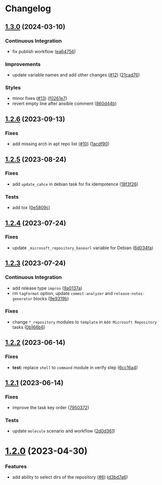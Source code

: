 # Changelog

## [1.3.0](https://github.com/antmelekhin/ansible-role-microsoft-repository/compare/v1.2.6...v1.3.0) (2024-03-10)


### Continuous Integration

* fix publish workflow ([ea64756](https://github.com/antmelekhin/ansible-role-microsoft-repository/commit/ea64756c19d98cc82f3470ac7d5b501f6609cf87))


### Improvements

* update variable names and add other changes ([#12](https://github.com/antmelekhin/ansible-role-microsoft-repository/issues/12)) ([21cad76](https://github.com/antmelekhin/ansible-role-microsoft-repository/commit/21cad7680b4dab1417df6beed10a6ccb3ca0a8c4))


### Styles

* minor fixes ([#13](https://github.com/antmelekhin/ansible-role-microsoft-repository/issues/13)) ([f0261e7](https://github.com/antmelekhin/ansible-role-microsoft-repository/commit/f0261e7d50e3b97ff862825e38fbec485cb8472c))
* revert empty line after ansible comment ([860d44b](https://github.com/antmelekhin/ansible-role-microsoft-repository/commit/860d44b4fd72d36e74df11694798f56c249ae3a6))

## [1.2.6](https://github.com/antmelekhin/ansible-role-microsoft-repository/compare/v1.2.5...v1.2.6) (2023-09-13)


### Fixes

* add missing arch in apt repo list ([#10](https://github.com/antmelekhin/ansible-role-microsoft-repository/issues/10)) ([1acdf90](https://github.com/antmelekhin/ansible-role-microsoft-repository/commit/1acdf903a7f56d102643336f77857997c7b739e0))

## [1.2.5](https://github.com/antmelekhin/ansible-role-microsoft-repository/compare/v1.2.4...v1.2.5) (2023-08-24)

### Fixes

* add `update_cahce` in debian task for fix idempotence ([18f3f26](https://github.com/antmelekhin/ansible-role-microsoft-repository/commit/18f3f26829469f8bf1d4e9ff4c779f426f53ee62))

### Tests

* add tox ([0e5809c](https://github.com/antmelekhin/ansible-role-microsoft-repository/commit/0e5809c7d70aabadbd35518d041ada2b79d9bbce))

## [1.2.4](https://github.com/antmelekhin/ansible-role-microsoft-repository/compare/v1.2.3...v1.2.4) (2023-07-24)

### Fixes

* update `_microsoft_repository_baseurl` variable for Debian ([6d034fa](https://github.com/antmelekhin/ansible-role-microsoft-repository/commit/6d034faec7914eacb11e8ec176657f1bb03e13aa))

## [1.2.3](https://github.com/antmelekhin/ansible-role-microsoft-repository/compare/v1.2.2...v1.2.3) (2023-07-24)

### Continuous Integration

* add release type `improv` ([9a0137a](https://github.com/antmelekhin/ansible-role-microsoft-repository/commit/9a0137a55fe71081d2d87c518a3e59c7669aa59c))
* rm `tagFormat` option, update `commit-analyzer` and `release-notes-generator` blocks ([9e9319b](https://github.com/antmelekhin/ansible-role-microsoft-repository/commit/9e9319bc96486ccb6ce3d4e7d54205adafd45a01))

### Fixes

* change `*_repository` modules to `template` in `Add Microsoft Repository` tasks ([0b166b6](https://github.com/antmelekhin/ansible-role-microsoft-repository/commit/0b166b6a782e09aa3686985398cb34ea45fee047))

## [1.2.2](https://github.com/antmelekhin/ansible-role-microsoft-repository/compare/1.2.1...1.2.2) (2023-06-14)

### Fixes

* **test:** replace `shell` to `command` module in verify step ([6cc16a4](https://github.com/antmelekhin/ansible-role-microsoft-repository/commit/6cc16a425c6c8822b1d8c5d362c60a140f924532))

## [1.2.1](https://github.com/antmelekhin/ansible-role-microsoft-repository/compare/v1.2.0...1.2.1) (2023-06-14)

### Fixes

* improve the task key order ([7950372](https://github.com/antmelekhin/ansible-role-microsoft-repository/commit/79503723f9d59f26c5eb5e8d1769c2432ce10f42))

### Tests

* update `molecule` scenario and workflow ([2d0d361](https://github.com/antmelekhin/ansible-role-microsoft-repository/commit/2d0d3613092305b2af21bb98a999caa58f13a7a9))

# [1.2.0](https://github.com/antmelekhin/ansible-role-microsoft-repository/compare/v1.1.1...v1.2.0) (2023-04-30)

### Features

* add ability to select dirs of the repository ([#6](https://github.com/antmelekhin/ansible-role-microsoft-repository/issues/6)) ([d3bd7a6](https://github.com/antmelekhin/ansible-role-microsoft-repository/commit/d3bd7a6d5d8156bd14a0be97d04e72f8f7bdb9b2))
